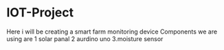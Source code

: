 # IOT-Project
Here i will be creating a smart farm monitoring device 
Components we are using are
1 solar panal
2 aurdino uno
3.moisture sensor
